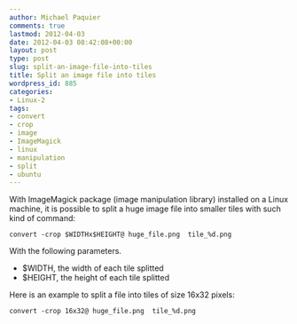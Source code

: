 ```yaml
---
author: Michael Paquier
comments: true
lastmod: 2012-04-03
date: 2012-04-03 08:42:08+00:00
layout: post
type: post
slug: split-an-image-file-into-tiles
title: Split an image file into tiles
wordpress_id: 885
categories:
- Linux-2
tags:
- convert
- crop
- image
- ImageMagick
- linux
- manipulation
- split
- ubuntu
---
```


With ImageMagick package (image manipulation library) installed on a Linux machine, it is possible to split a huge image file into smaller tiles with such kind of command:

    convert -crop $WIDTHx$HEIGHT@ huge_file.png  tile_%d.png

With the following parameters.

  * $WIDTH, the width of each tile splitted
  * $HEIGHT, the height of each tile splitted



Here is an example to split a file into tiles of size 16x32 pixels:

    convert -crop 16x32@ huge_file.png  tile_%d.png

